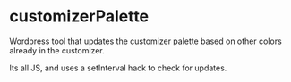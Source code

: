 # customizerPalette

Wordpress tool that updates the customizer palette based on other colors already in the customizer.

Its all JS, and uses a setInterval hack to check for updates.
